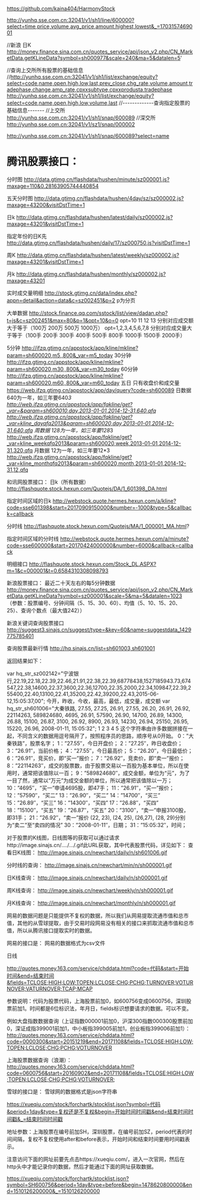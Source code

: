 https://github.com/kaina404/HarmonyStock


http://yunhq.sse.com.cn:32041/v1/sh1/line/600000?select=time,price,volume,avg_price,amount,highest,lowest&_=1703157469001

//新浪 日K
http://money.finance.sina.com.cn/quotes_service/api/json_v2.php/CN_MarketData.getKLineData?symbol=sh000977&scale=240&ma=5&datalen=5'


//查询上交所所有股票的基础信息
//http://yunhq.sse.com.cn:32041/v1/sh1/list/exchange/equity?select=code,name,open,high,low,last,prev_close,chg_rate,volume,amount,tradephase,change,amp_rate,cpxxsubtype,cpxxprodusta,tradephase
http://yunhq.sse.com.cn:32041/v1/sh1/list/exchange/equity?select=code,name,open,high,low,volume,last
//-------------查询指定股票的基础信息-------
//上交所
http://yunhq.sse.com.cn:32041/v1/sh1/snap/600089
//深交所
http://yunhq.sse.com.cn:32041/v1/sz1/snap/000002

http://yunhq.sse.com.cn:32041/v1/sh1/snap/600089?select=name

# 腾讯股票接口：
分时图
http://data.gtimg.cn/flashdata/hushen/minute/sz000001.js?maxage=110&0.28163905744440854

五天分时图
http://data.gtimg.cn/flashdata/hushen/4day/sz/sz000002.js?maxage=43200&visitDstTime=1

日k
http://data.gtimg.cn/flashdata/hushen/latest/daily/sz000002.js?maxage=43201&visitDstTime=1

指定年份的日K先
http://data.gtimg.cn/flashdata/hushen/daily/17/sz000750.js?visitDstTime=1

周K
http://data.gtimg.cn/flashdata/hushen/latest/weekly/sz000002.js?maxage=43201&visitDstTime=1

月k
http://data.gtimg.cn/flashdata/hushen/monthly/sz000002.js?maxage=43201

实时成交量明细
http://stock.gtimg.cn/data/index.php?appn=detail&action=data&c=sz002451&p=2
p为分页

大单数据
http://stock.finance.qq.com/sstock/list/view/dadan.php?t=js&c=sz002451&max=80&p=1&opt=10&o=0
opt=10 11 12 13 分别对应成交额大于等于（100万 200万 500万 1000万）
opt=1,2,3,4,5,6,7,8 分别对应成交量大于等于（100手 200手 300手 400手 500手 800手 1000手 1500手 2000手）

5分钟
http://ifzq.gtimg.cn/appstock/app/kline/mkline?param=sh600020,m5,,800&_var=m5_today
30分钟
http://ifzq.gtimg.cn/appstock/app/kline/mkline?param=sh600020,m30,,800&_var=m30_today
60分钟
http://ifzq.gtimg.cn/appstock/app/kline/mkline?param=sh600020,m60,,800&_var=m60_today
五日 只有收盘价和成交量
https://web.ifzq.gtimg.cn/appstock/app/day/query?code=sh600089
日数据 640为一年，如三年要640*3
http://web.ifzq.gtimg.cn/appstock/app/fqkline/get?_var=&param=sh600010,day,2013-01-01,2014-12-31,640,qfq
http://web.ifzq.gtimg.cn/appstock/app/fqkline/get?_var=kline_dayqfq2013&param=sh600020,day,2013-01-01,2014-12-31,640,qfq
周数据 128为一年，如三年要128*3
http://web.ifzq.gtimg.cn/appstock/app/fqkline/get?_var=kline_weekqfq2013&param=sh600020,week,2013-01-01,2014-12-31,320,qfq
月数据 12为一年，如三年要12*3
http://web.ifzq.gtimg.cn/appstock/app/fqkline/get?_var=kline_monthqfq2013&param=sh600020,month,2013-01-01,2014-12-31,12,qfq

和讯网股票接口：
日k（所有数据）
http://flashquote.stock.hexun.com/Quotejs/DA/1_601398_DA.html

指定时间区域的日k
http://webstock.quote.hermes.hexun.com/a/kline?code=sse601398&start=20170909150000&number=-1000&type=5&callback=callback

分时线
http://flashquote.stock.hexun.com/Quotejs/MA/1_000001_MA.html?

指定时间区域的分时线
http://webstock.quote.hermes.hexun.com/a/minute?code=sse600000&start=20170424000000&number=6000&callback=callback

明细接口
http://flashquote.stock.hexun.com/Stock_DL.ASPX?m=1&c=000001&t=0.6584310308098793

新浪股票接口：
最近二十天左右的每5分钟数据
http://money.finance.sina.com.cn/quotes_service/api/json_v2.php/CN_MarketData.getKLineData?symbol=sz000001&scale=5&ma=5&datalen=1023
（参数：股票编号、分钟间隔（5、15、30、60）、均值（5、10、15、20、25）、查询个数点（最大值242））

新浪关键词查询股票接口
http://suggest3.sinajs.cn/suggest/type=&key=60&name=suggestdata_1429775785401

查询股票最新行情
http://hq.sinajs.cn/list=sh601003,sh601001

返回结果如下：

var hq_str_sz002142="宁波银行,22.19,22.18,22.39,22.46,21.91,22.38,22.39,68778438,1527185943.73,674547,22.38,14600,22.37,3600,22.36,12700,22.35,2000,22.34,109847,22.39,255400,22.40,13100,22.41,35200,22.42,39200,22.43,2015-06-12,15:05:37,00";
今开，昨收，今收，最高，最低，成交量，成交额
var hq_str_sh601006="大秦铁路, 27.55, 27.25, 26.91, 27.55, 26.20, 26.91, 26.92,
22114263, 589824680, 4695, 26.91, 57590, 26.90, 14700, 26.89, 14300,
26.88, 15100, 26.87, 3100, 26.92, 8900, 26.93, 14230, 26.94, 25150, 26.95, 15220, 26.96, 2008-01-11, 15:05:32";
1
2
3
4
5
这个字符串由许多数据拼接在一起，不同含义的数据用逗号隔开了，按照程序员的思路，顺序号从0开始。
0：”大秦铁路”，股票名字；
1：”27.55″，今日开盘价；
2：”27.25″，昨日收盘价；
3：”26.91″，当前价格；
4：”27.55″，今日最高价；
5：”26.20″，今日最低价；
6：”26.91″，竞买价，即“买一”报价；
7：”26.92″，竞卖价，即“卖一”报价；
8：”22114263″，成交的股票数，由于股票交易以一百股为基本单位，所以在使用时，通常把该值除以一百；
9：”589824680″，成交金额，单位为“元”，为了一目了然，通常以“万元”为成交金额的单位，所以通常把该值除以一万；
10：”4695″，“买一”申请4695股，即47手；
11：”26.91″，“买一”报价；
12：”57590″，“买二”
13：”26.90″，“买二”
14：”14700″，“买三”
15：”26.89″，“买三”
16：”14300″，“买四”
17：”26.88″，“买四”
18：”15100″，“买五”
19：”26.87″，“买五”
20：”3100″，“卖一”申报3100股，即31手；
21：”26.92″，“卖一”报价
(22, 23), (24, 25), (26,27), (28, 29)分别为“卖二”至“卖四的情况”
30：”2008-01-11″，日期；
31：”15:05:32″，时间；

对于股票的K线图，日线图等的获取可以通过请求http://image.sinajs.cn/…./…/.gif此URL获取，其中代表股票代码，详见如下：
查看日K线图：
http://image.sinajs.cn/newchart/daily/n/sh601006.gif

分时线的查询：
http://image.sinajs.cn/newchart/min/n/sh000001.gif

日K线查询：
http://image.sinajs.cn/newchart/daily/n/sh000001.gif

周K线查询：
http://image.sinajs.cn/newchart/weekly/n/sh000001.gif

月K线查询：
http://image.sinajs.cn/newchart/monthly/n/sh000001.gif

网易的数据问题是只能提供不复权的数据，所以我们从网易提取流通市值和总市值，其他的从雪球提取，由于交易时段网易没有相关的接口来抓取流通市值和总市值，所以从腾讯接口提取实时的数据。

网易的接口是：
网易的数据格式为csv文件

日线

http://quotes.money.163.com/service/chddata.html?code=代码&start=开始时间&end=结束时间&fields=TCLOSE;HIGH;LOW;TOPEN;LCLOSE;CHG;PCHG;TURNOVER;VOTURNOVER;VATURNOVER;TCAP;MCAP

参数说明：代码为股票代码，上海股票前加0，如600756变成0600756，深圳股票前加1。时间都是6位标识法，年月日，fields标识想要请求的数据。可以不变。

例如大盘指数数据查询（上证指数000001前加0，沪深300指数000300股票前加0，深证成指399001前加1，中小板指399005前加1，创业板指399006前加1）：
http://quotes.money.163.com/service/chddata.html?code=0000300&start=20151219&end=20171108&fields=TCLOSE;HIGH;LOW;TOPEN;LCLOSE;CHG;PCHG;VOTURNOVER

上海股票数据查询（浪潮）：http://quotes.money.163.com/service/chddata.html?code=0600756&start=20160902&end=20171108&fields=TCLOSE;HIGH;LOW;TOPEN;LCLOSE;CHG;PCHG;VOTURNOVER;

雪球的接口是：
雪球网的数据格式是json字符串

https://xueqiu.com/stock/forchartk/stocklist.json?symbol=代码&period=1day&type=复权还是不复权&begin=开始时间时间戳&end=结束时间时间戳&_=结束时间时间戳

地址参数：上海股票在编号前加SH，深圳股票，在编号前加SZ，period代表的时间间隔，复权不复权使用after和before表示，开始时间和结束时间要用时间戳表示。

注意访问下面的网址前要先点击https://xueqiu.com/，进入一次官网，然后在http头中才能记录你的数据，然后才能通过下面的网址获取数据。

https://xueqiu.com/stock/forchartk/stocklist.json?symbol=SH600756&period=1day&type=before&begin=1478620800000&end=1510126200000&_=1510126200000